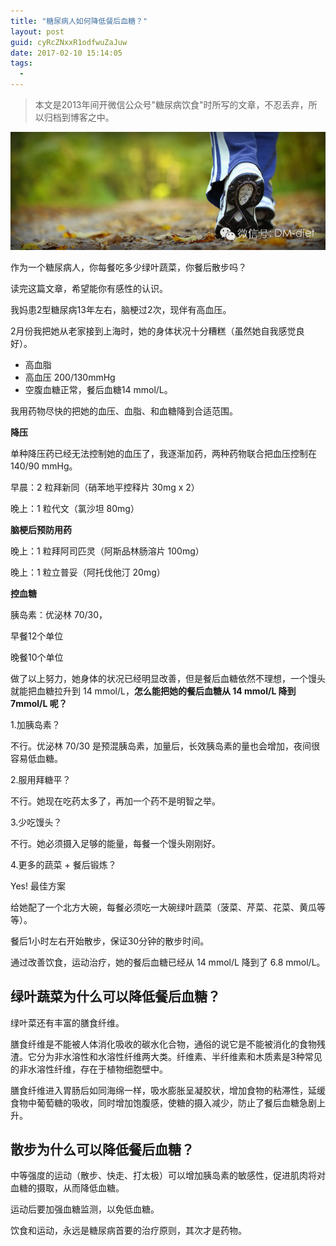 ```yaml
---
title: "糖尿病人如何降低餐后血糖？"
layout: post
guid: cyRcZNxxR1odfwuZaJuw
date: 2017-02-10 15:14:05
tags:
  - 
---
```


> 本文是2013年间开微信公众号"糖尿病饮食"时所写的文章，不忍丢弃，所以归档到博客之中。

![](/media/files/2017-02-10-diabetes-postprandial-blood-glucose-banner.jpg)

作为一个糖尿病人，你每餐吃多少绿叶蔬菜，你餐后散步吗？

读完这篇文章，希望能你有感性的认识。

我妈患2型糖尿病13年左右，脑梗过2次，现伴有高血压。

2月份我把她从老家接到上海时，她的身体状况十分糟糕（虽然她自我感觉良好）。

- 高血脂  
- 高血压 200/130mmHg
- 空腹血糖正常，餐后血糖14 mmol/L。

我用药物尽快的把她的血压、血脂、和血糖降到合适范围。

**降压**

单种降压药已经无法控制她的血压了，我逐渐加药，两种药物联合把血压控制在 140/90 mmHg。

早晨：2 粒拜新同（硝苯地平控释片 30mg x 2）

晚上：1 粒代文（氯沙坦 80mg）

**脑梗后预防用药**

晚上：1 粒拜阿司匹灵（阿斯品林肠溶片 100mg）

晚上：1 粒立普妥（阿托伐他汀 20mg）

**控血糖**

胰岛素：优泌林 70/30，

早餐12个单位

晚餐10个单位

做了以上努力，她身体的状况已经明显改善，但是餐后血糖依然不理想，一个馒头就能把血糖拉升到 14 mmol/L，**怎么能把她的餐后血糖从 14 mmol/L 降到 7mmol/L 呢？**

1.加胰岛素？

不行。优泌林 70/30 是预混胰岛素，加量后，长效胰岛素的量也会增加，夜间很容易低血糖。

2.服用拜糖平？

不行。她现在吃药太多了，再加一个药不是明智之举。

3.少吃馒头？

不行。她必须摄入足够的能量，每餐一个馒头刚刚好。

4.更多的蔬菜 + 餐后锻炼？

Yes! 最佳方案


给她配了一个北方大碗，每餐必须吃一大碗绿叶蔬菜（菠菜、芹菜、花菜、黄瓜等等）。

餐后1小时左右开始散步，保证30分钟的散步时间。

通过改善饮食，运动治疗，她的餐后血糖已经从 14 mmol/L 降到了 6.8 mmol/L。

## 绿叶蔬菜为什么可以降低餐后血糖？

绿叶菜还有丰富的膳食纤维。

膳食纤维是不能被人体消化吸收的碳水化合物，通俗的说它是不能被消化的食物残渣。它分为非水溶性和水溶性纤维两大类。纤维素、半纤维素和木质素是3种常见的非水溶性纤维，存在于植物细胞壁中。

膳食纤维进入胃肠后如同海绵一样，吸水膨胀呈凝胶状，增加食物的粘滞性，延缓食物中葡萄糖的吸收，同时增加饱腹感，使糖的摄入减少，防止了餐后血糖急剧上升。

## 散步为什么可以降低餐后血糖？

中等强度的运动（散步、快走、打太极）可以增加胰岛素的敏感性，促进肌肉将对血糖的摄取，从而降低血糖。

运动后要加强血糖监测，以免低血糖。

饮食和运动，永远是糖尿病首要的治疗原则，其次才是药物。
